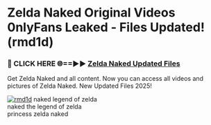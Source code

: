 # Zelda Naked Original Videos 0nlyFans Leaked - Files Updated! (rmd1d)

<h3>🔴 CLICK HERE 🌐==►► <a href="https://tinyurl.com/up5wt9bj" rel="nofollow">Zelda Naked Updated Files</a></h3>

Get Zelda Naked and all content. Now you can access all videos and pictures of Zelda Naked. New Updated Files 2025!

[![rmd1d](https://i.imgur.com/ABiUzMV.gif)](https://tinyurl.com/up5wt9bj)
naked legend of zelda<br>
naked the legend of zelda<br>
princess zelda naked